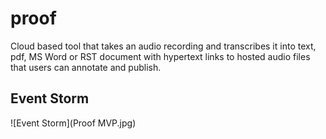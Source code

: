 # proof
Cloud based tool that takes an audio recording and transcribes it into text, pdf, MS Word or RST document with hypertext links to hosted audio files that users can annotate and publish.

## Event Storm
![Event Storm](Proof MVP.jpg)
